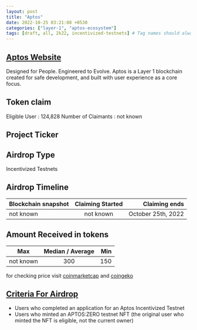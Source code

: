 ```yaml
---
layout: post
title: "Aptos"
date: 2022-10-25 03:21:08 +0530
categories: ["layer-1", "aptos-ecosystem"]
tags: [draft, all, 2k22, incentivized-testnets] # Tag names should always be lowercase
---
```


## [Aptos Website](https://aptoslabs.com/)

Designed for People. Engineered to Evolve. Aptos is a Layer 1 blockchain created for safe development, and built with user experience as a core focus.

## Token claim

Eligible User : 124,828
Number of Claimants : not known

## Project Ticker

## Airdrop Type

Incentivized Testnets

## Airdrop Timeline

| Blockchain snapshot | Claiming Started |      Claiming ends |
| ------------------- | :--------------: | -----------------: |
| not known           |    not known     | October 25th, 2022 |

## Amount Received in tokens

| Max       | Median / Average | Min |
| --------- | :--------------: | --: |
| not known |       300        | 150 |

for checking price visit [coinmarketcap](https://coinmarketcap.com/currencies/) and [coingeko](https://www.coingecko.com/en/coins/)

## [Criteria For Airdrop](https://aptosfoundation.org/currents/aptos-airdrop-announcement)

- Users who completed an application for an Aptos Incentivized Testnet
- Users who minted an APTOS:ZERO testnet NFT (the original user who minted the NFT is eligible, not the current owner)
